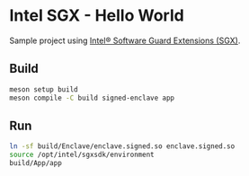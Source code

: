 # Intel SGX - Hello World

Sample project using [Intel® Software Guard Extensions (SGX)](https://www.intel.com/content/www/us/en/developer/tools/software-guard-extensions/overview.html).

## Build

```sh
meson setup build
meson compile -C build signed-enclave app
```

## Run

```sh
ln -sf build/Enclave/enclave.signed.so enclave.signed.so
source /opt/intel/sgxsdk/environment
build/App/app
```
